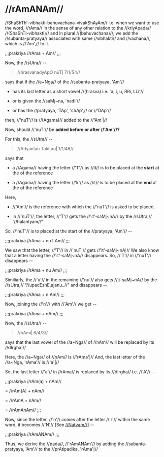# //rAmANAm//

//ShaShThI-vibhakti-bahuvachana-vivakShAyAm// i.e. when we want to use
the word, //rAma// in the sense of any other relation to the
//kriyApada// //(ShaShTI-vibhakti)// and in plural //(bahuvachana)//, we
add the //subanta-pratyaya// associated with same //vibhakti// and
//vachana//, which is //'Am',// to it.

;;;prakriya
//rAma + Am//
;;;

Now, the //sUtra// --

> //hrasvanadyApO nuT| 7/1/54//

says that if the //a~Nga// of the //subanta-pratyaya, 'Am'//

- has its last letter as a short vowel //(hrasva) i.e. 'a, i, u, RRi,
  LLi'//

- or is given the //saMj~na, 'nadI'//

- or has the //pratyaya, 'TAp', 'chAp',// or //'DAp'//

then, //'nuT'// is //(Agama)// added to the //'Am'|//

Now, should //'nuT'// be **added before or after //'Am'//?**

For this, the //sUtra// --

> //Adyantau Takitau| 1/1/46//

says that

- a //Agama// having the letter //'T'// as //it// is to be placed at
  the **start** at the of the reference

- a //Agama// having the letter //'k'// as //it// is to be placed at
  the **end** at the of the reference

Here,

- //'Am'// is the reference with which the //'nuT'// is asked to be
  placed.

- In //'nuT'//, the letter, //'T'// gets the //'it'-saMj~nA// by the
  //sUtra,// “//halantyam//”

So, //'nuT'// is to placed at the start of the //pratyaya, 'Am'// --

;;;prakriya
//rAma + nuT Am//
;;;

We saw that the letter, //'T'// in //'nuT'// gets //'it'-saMj~nA|// We
also know that a letter having the //'it'-saMj~nA// disappears. So,
//'T'// in //'nuT'// disappears --

;;;prakriya
//rAma + nu Am//
;;;

Similiarly, the //'u'// in the remaining //'nu'// also gets
//it-saMj~nA// by the //sUtra,// “//upadEshE.ajanu..//” and disappears
\--

;;;prakriya
//rAma + n Am//
;;;

Now, joining the //'n'// with //'Am'// we get --

;;;prakriya
//rAma + nAm//
;;;

Now, the //sUtra// --

> //nAmi| 6/4/3//

says that the last vowel of the //a~Nga// of //nAm// will be replaced
by its //dIrgha|//

<!--
    questions:
    1) How 'nAm' is taken as whole and sutra said 'nAmi'?
    2) Why is 'n' not considered within 'a~Nga' of 'Am'?
  -->

Here, the //a~Nga// of //nAm// is //'rAma'|// And, the last letter of
the //a~Nga, 'rAma'// is //'a'|//

So, the last letter //'a'// in //rAma// is replaced by its //dIrgha//
i.e. //'A'// --

;;;prakriya
//rAm(a) + nAm//

= //rAm(A) + nAm//

= //rAmA + nAm//

= //rAmAnAm//
;;;

Now, since the letter, //'n'// comes after the letter //'r'// within the
same word, it becomes //'N'// \[See
[//Natvam//](#/shadlinga-prakaranam/general/natvam)] --

;;;prakriya
//rAmANAm//
;;;

Thus, we derive the //pada//, //'rAmANAm'// by adding the
//subanta-pratyaya, 'Am'// to the //prAtipadika, 'rAma'|//
